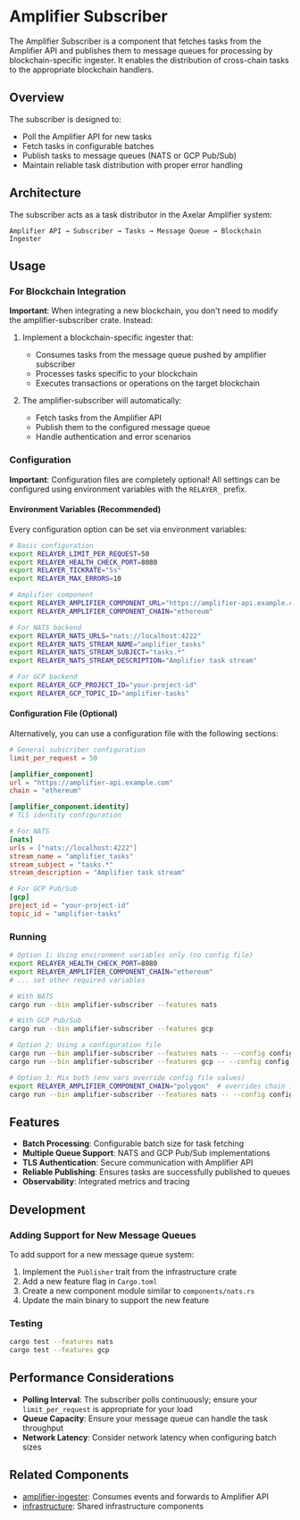 # Amplifier Subscriber

The Amplifier Subscriber is a component that fetches tasks from the Amplifier API and publishes them to message queues for processing by blockchain-specific ingester. It enables the distribution of cross-chain tasks to the appropriate blockchain handlers.

## Overview

The subscriber is designed to:
- Poll the Amplifier API for new tasks
- Fetch tasks in configurable batches
- Publish tasks to message queues (NATS or GCP Pub/Sub)
- Maintain reliable task distribution with proper error handling

## Architecture

The subscriber acts as a task distributor in the Axelar Amplifier system:

```
Amplifier API → Subscriber → Tasks → Message Queue → Blockchain Ingester
```

## Usage

### For Blockchain Integration

**Important**: When integrating a new blockchain, you don't need to modify the amplifier-subscriber crate. Instead:

1. Implement a blockchain-specific ingester that:
   - Consumes tasks from the message queue pushed by amplifier subscriber
   - Processes tasks specific to your blockchain
   - Executes transactions or operations on the target blockchain

2. The amplifier-subscriber will automatically:
   - Fetch tasks from the Amplifier API
   - Publish them to the configured message queue
   - Handle authentication and error scenarios

### Configuration

**Important**: Configuration files are completely optional! All settings can be configured using environment variables with the `RELAYER_` prefix.

#### Environment Variables (Recommended)

Every configuration option can be set via environment variables:

```bash
# Basic configuration
export RELAYER_LIMIT_PER_REQUEST=50
export RELAYER_HEALTH_CHECK_PORT=8080
export RELAYER_TICKRATE="5s"
export RELAYER_MAX_ERRORS=10

# Amplifier component
export RELAYER_AMPLIFIER_COMPONENT_URL="https://amplifier-api.example.com"
export RELAYER_AMPLIFIER_COMPONENT_CHAIN="ethereum"

# For NATS backend
export RELAYER_NATS_URLS="nats://localhost:4222"
export RELAYER_NATS_STREAM_NAME="amplifier_tasks"
export RELAYER_NATS_STREAM_SUBJECT="tasks.*"
export RELAYER_NATS_STREAM_DESCRIPTION="Amplifier task stream"

# For GCP backend
export RELAYER_GCP_PROJECT_ID="your-project-id"
export RELAYER_GCP_TOPIC_ID="amplifier-tasks"
```

#### Configuration File (Optional)

Alternatively, you can use a configuration file with the following sections:

```toml
# General subscriber configuration
limit_per_request = 50

[amplifier_component]
url = "https://amplifier-api.example.com"
chain = "ethereum"

[amplifier_component.identity]
# TLS identity configuration

# For NATS
[nats]
urls = ["nats://localhost:4222"]
stream_name = "amplifier_tasks"
stream_subject = "tasks.*"
stream_description = "Amplifier task stream"

# For GCP Pub/Sub
[gcp]
project_id = "your-project-id"
topic_id = "amplifier-tasks"
```

### Running

```bash
# Option 1: Using environment variables only (no config file)
export RELAYER_HEALTH_CHECK_PORT=8080
export RELAYER_AMPLIFIER_COMPONENT_CHAIN="ethereum"
# ... set other required variables

# With NATS
cargo run --bin amplifier-subscriber --features nats

# With GCP Pub/Sub  
cargo run --bin amplifier-subscriber --features gcp

# Option 2: Using a configuration file
cargo run --bin amplifier-subscriber --features nats -- --config config.toml
cargo run --bin amplifier-subscriber --features gcp -- --config config.toml

# Option 3: Mix both (env vars override config file values)
export RELAYER_AMPLIFIER_COMPONENT_CHAIN="polygon"  # overrides chain in config
cargo run --bin amplifier-subscriber --features nats -- --config config.toml
```

## Features

- **Batch Processing**: Configurable batch size for task fetching
- **Multiple Queue Support**: NATS and GCP Pub/Sub implementations
- **TLS Authentication**: Secure communication with Amplifier API
- **Reliable Publishing**: Ensures tasks are successfully published to queues
- **Observability**: Integrated metrics and tracing

## Development

### Adding Support for New Message Queues

To add support for a new message queue system:

1. Implement the `Publisher` trait from the infrastructure crate
2. Add a new feature flag in `Cargo.toml`
3. Create a new component module similar to `components/nats.rs`
4. Update the main binary to support the new feature

### Testing

```bash
cargo test --features nats
cargo test --features gcp
```

## Performance Considerations

- **Polling Interval**: The subscriber polls continuously; ensure your `limit_per_request` is appropriate for your load
- **Queue Capacity**: Ensure your message queue can handle the task throughput
- **Network Latency**: Consider network latency when configuring batch sizes

## Related Components

- [amplifier-ingester](../amplifier-ingester/README.md): Consumes events and forwards to Amplifier API
- [infrastructure](../infrastructure/README.md): Shared infrastructure components
